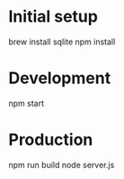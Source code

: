 # Initial setup

brew install sqlite
npm install

# Development

npm start

# Production

npm run build
node server.js
